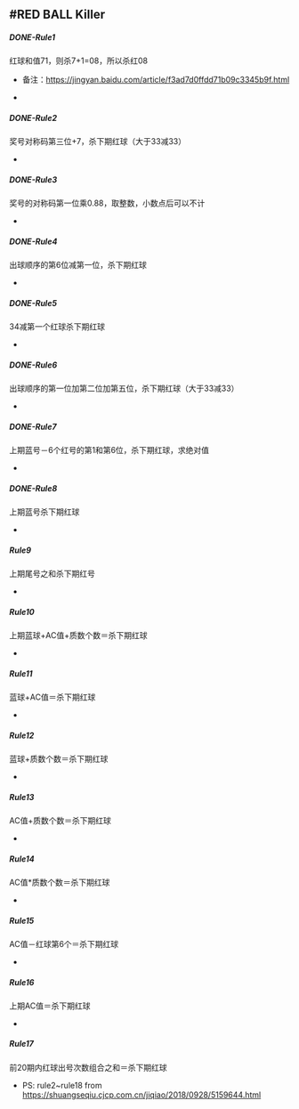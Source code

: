 #RED BALL Killer
---

##### DONE-Rule1  
红球和值71，则杀7+1=08，所以杀红08

* 备注：<https://jingyan.baidu.com/article/f3ad7d0ffdd71b09c3345b9f.html>

-
##### DONE-Rule2
奖号对称码第三位+7，杀下期红球（大于33减33）

-
##### DONE-Rule3
奖号的对称码第一位乘0.88，取整数，小数点后可以不计

-
##### DONE-Rule4
出球顺序的第6位减第一位，杀下期红球

-
##### DONE-Rule5
34减第一个红球杀下期红球

-
##### DONE-Rule6
出球顺序的第一位加第二位加第五位，杀下期红球（大于33减33）

-
##### DONE-Rule7
上期蓝号－6个红号的第1和第6位，杀下期红球，求绝对值

-
##### DONE-Rule8
上期蓝号杀下期红球

-
##### Rule9
上期尾号之和杀下期红号

-
##### Rule10
上期蓝球+AC值+质数个数＝杀下期红球

-
##### Rule11
蓝球+AC值＝杀下期红球

-
##### Rule12
蓝球+质数个数＝杀下期红球

-
##### Rule13
AC值+质数个数＝杀下期红球

-
##### Rule14
AC值*质数个数＝杀下期红球

-
##### Rule15
AC值－红球第6个＝杀下期红球

-
##### Rule16
上期AC值＝杀下期红球

-
##### Rule17
前20期内红球出号次数组合之和＝杀下期红球

* PS: rule2~rule18 from <https://shuangseqiu.cjcp.com.cn/jiqiao/2018/0928/5159644.html>

